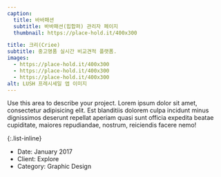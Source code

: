 ```yaml
---
caption:
  title: 바바패션
  subtitle: 바바패션(힙합퍼) 관리자 페이지
  thumbnail: https://place-hold.it/400x300

title: 크리(Criee)
subtitle: 중고명품 실시간 비교견적 플랫폼.
images:
  - https://place-hold.it/400x300
  - https://place-hold.it/400x300
  - https://place-hold.it/400x300
alt: LUSH 프레시세일 앱 이미지
---
```


Use this area to describe your project. Lorem ipsum dolor sit amet, consectetur adipisicing elit. Est blanditiis dolorem culpa incidunt minus dignissimos deserunt repellat aperiam quasi sunt officia expedita beatae cupiditate, maiores repudiandae, nostrum, reiciendis facere nemo!

{:.list-inline}

- Date: January 2017
- Client: Explore
- Category: Graphic Design
